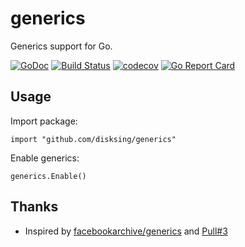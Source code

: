 # generics

Generics support for Go.

[![GoDoc](https://godoc.org/github.com/disksing/generics?status.svg)](https://godoc.org/github.com/disksing/generics)
[![Build Status](https://travis-ci.com/disksing/generics.svg?branch=master)](https://travis-ci.com/disksing/generics)
[![codecov](https://codecov.io/gh/disksing/generics/branch/master/graph/badge.svg)](https://codecov.io/gh/disksing/generics)
[![Go Report Card](https://goreportcard.com/badge/github.com/disksing/generics)](https://goreportcard.com/report/github.com/disksing/generics)


## Usage

Import package:

```
import "github.com/disksing/generics"
```

Enable generics:

```
generics.Enable()
```

## Thanks

- Inspired by [facebookarchive/generics](https://github.com/facebookarchive/generics) and [Pull#3](https://github.com/facebookarchive/generics/pull/3)
